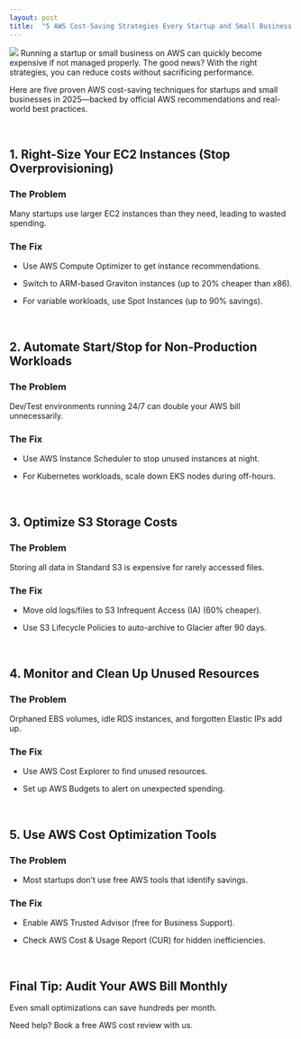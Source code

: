 ```yaml
---
layout: post
title:  "5 AWS Cost-Saving Strategies Every Startup and Small Business Needs in 2025"
---
```



![](/images/startup_001.jpg)
Running a startup or small business on AWS can quickly become expensive if not managed properly. The good news? With the right strategies, you can reduce costs without sacrificing performance.

Here are five proven AWS cost-saving techniques for startups and small businesses in 2025—backed by official AWS recommendations and real-world best practices.

<br>

## 1. Right-Size Your EC2 Instances (Stop Overprovisioning)
### The Problem
Many startups use larger EC2 instances than they need, leading to wasted spending.

### The Fix
- Use AWS Compute Optimizer to get instance recommendations.

- Switch to ARM-based Graviton instances (up to 20% cheaper than x86).

- For variable workloads, use Spot Instances (up to 90% savings).

<br>

## 2. Automate Start/Stop for Non-Production Workloads
### The Problem
Dev/Test environments running 24/7 can double your AWS bill unnecessarily.

### The Fix
- Use AWS Instance Scheduler to stop unused instances at night.

- For Kubernetes workloads, scale down EKS nodes during off-hours.

<br>

## 3. Optimize S3 Storage Costs
### The Problem
Storing all data in Standard S3 is expensive for rarely accessed files.

### The Fix
- Move old logs/files to S3 Infrequent Access (IA) (60% cheaper).

- Use S3 Lifecycle Policies to auto-archive to Glacier after 90 days.

<br>

## 4. Monitor and Clean Up Unused Resources
### The Problem
Orphaned EBS volumes, idle RDS instances, and forgotten Elastic IPs add up.

### The Fix
- Use AWS Cost Explorer to find unused resources.

- Set up AWS Budgets to alert on unexpected spending.

<br>

## 5. Use AWS Cost Optimization Tools
### The Problem
- Most startups don’t use free AWS tools that identify savings.

### The Fix
- Enable AWS Trusted Advisor (free for Business Support).

- Check AWS Cost & Usage Report (CUR) for hidden inefficiencies.

<br>

## Final Tip: Audit Your AWS Bill Monthly
Even small optimizations can save hundreds per month.

Need help? Book a free AWS cost review with us.
